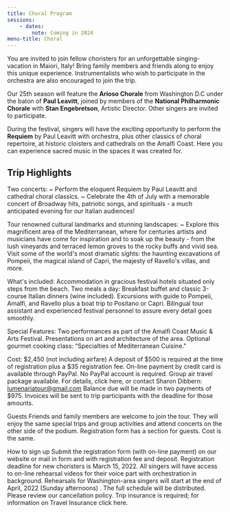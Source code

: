 ```yaml
---
title: Choral Program
sessions:
    - dates:
        note: Coming in 2024
menu-title: Choral
---
```


You are invited to join fellow choristers for an unforgettable
singing-vacation in Maiori, Italy!  Bring family members and friends along to
enjoy this unique experience.  Instrumentalists who wish to participate in
the orchestra are also encouraged to join the trip.

Our 25th season will feature the **Arioso Chorale** from Washington D.C under
the baton of **Paul Leavitt**, joined by members of the **National
Philharmonic Chorale** with **Stan Engebretson**, Artistic Director.  Other
singers are invited to participate.

During the festival, singers will have the exciting opportunity to perform
the **Requiem** by Paul Leavitt with orchestra, plus other classics of choral
repertoire, at historic cloisters and cathedrals on the Amalfi Coast.  Here
you can experience sacred music in the spaces it was created for.

## Trip Highlights

Two concerts:
~ Perform the eloquent Requiem by Paul Leavitt and cathedral choral classics.
~ Celebrate the 4th of July with a memorable concert of Broadway hits, patriotic songs, and spirituals - a much anticipated evening for  our Italian audiences!

 Tour renowned cultural landmarks and stunning landscapes:
~ Explore  this  magnificent  area   of  the Mediterranean,  where for centuries artists and musicians have come for inspiration and to soak up the beauty -  from the lush vineyards and terraced lemon groves to the rocky buffs and vivid sea. Visit some of the world's most dramatic sights:  the haunting excavations of Pompeii, the magical island of Capri, the majesty of Ravello's villas, and more.

What's included:
Accommodation in gracious festival hotels situated only steps from the beach.
Two meals a day:  Breakfast  buffet  and classic 3-course Italian dinners (wine included).
Excursions with guide to Pompeii,  Amalfi, and Ravello plus a boat trip to Positano or Capri.
Bilingual tour assistant and experienced festival personnel to assure every detail goes smoothly.

Special Features:
Two performances as part of the Amalfi Coast Music & Arts Festival.
Presentations on art and architecture of the area.
Optional gourmet cooking class: “Specialties of Mediterranean Cuisine."

Cost: $2,450 (not including airfare)
A deposit of $500 is required at the time of registration plus a $35 registration fee.
On-line payment by credit card is available through PayPal. No PayPal account is required.
Group air travel package available. For details, click here, or contact Sharon Dibbern:     lumenariatour@gmail.com
Balance due will be made in two payments of $975. Invoices will be sent to trip participants with the deadline for those amounts.

Guests
Friends and family members are welcome to join the tour. They will enjoy the same special trips and group activities and attend concerts on the other side of the podium. Registration form has a section for guests. Cost is the same.

How to sign up
Submit the registration form (with on-line payment) on our website or mail in form and with registration fee and deposit.
Registration deadline for new choristers is  March 15, 2022.
All singers will have access to on-line rehearsal videos for their voice part with orchestration in background.
Rehearsals for Washington-area singers will start at the end of April, 2022  (Sunday afternoons) . The full schedule will be distributed.
Please review our cancellation policy.  Trip insurance is required; for information on Travel Insurance click here.